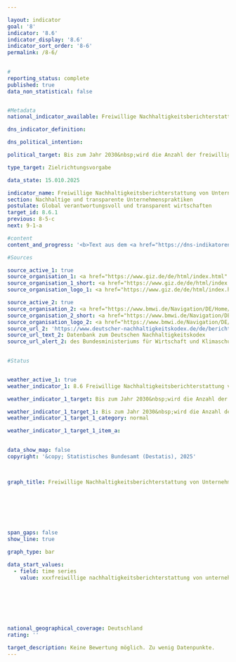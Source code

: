 ```yaml
---

layout: indicator        
goal: '8'        
indicator: '8.6'        
indicator_display: '8.6'        
indicator_sort_order: '8-6'        
permalink: /8-6/        
        

#
reporting_status: complete        
published: true        
data_non_statistical: false        


#Metadata        
national_indicator_available: Freiwillige Nachhaltigkeitsberichterstattung von Unternehmen nach dem deutschen Nachhaltigkeitskodex (DNK)        

dns_indicator_definition:         

dns_political_intention:         

political_target: Bis zum Jahr 2030&nbsp;wird die Anzahl der freiwilligen Nachhaltigkeitsberichte gemäß Deutschem Nachhaltigkeitskodex (DNK) deutlich steigen        

type_target: Zielrichtungsvorgabe        

data_state: 15.010.2025        

indicator_name: Freiwillige Nachhaltigkeitsberichterstattung von Unternehmen nach dem deutschen Nachhaltigkeitskodex (DNK)        
section: Nachhaltige und transparente Unternehmenspraktiken        
postulate: Global verantwortungsvoll und transparent wirtschaften        
target_id: 8.6.1        
previous: 8-5-c        
next: 9-1-a        

#content         
content_and_progress: '<b>Text aus dem <a href="https://dns-indikatoren.de/assets/Publikationen/Indikatorenberichte/2022.pdf">Indikatorenbericht 2022&nbsp;</a></b><br><br>'                

#Sources        

source_active_1: true
source_organisation_1: <a href="https://www.giz.de/de/html/index.html" target="_blank" onclick="return confirm_alert('der Deutschen Gesellschaft für Internationale Zusammenarbeit GmbH', 'De')">Deutsche Gesellschaft für Internationale Zusammenarbeit GmbH</a>
source_organisation_1_short: <a href="https://www.giz.de/de/html/index.html" target="_blank" onclick="return confirm_alert('der Deutschen Gesellschaft für Internationale Zusammenarbeit GmbH', 'De')">Deutsche Gesellschaft für Internationale Zusammenarbeit GmbH</a>
source_organisation_logo_1: <a href="https://www.giz.de/de/html/index.html" target="_blank" onclick="return confirm_alert('der Deutschen Gesellschaft für Internationale Zusammenarbeit GmbH', 'De')"><img src="https://dnsTestEnvironment.github.io/dns-indicators/public/OrgImgDe/giz.png" alt="Deutsche Gesellschaft für Internationale Zusammenarbeit GmbH" title=" Klicken Sie hier um zur Homepage der Organisation Deutsche Gesellschaft für Internationale Zusammenarbeit GmbH zu gelangen." style="height:60px; width:148px; border:transparent"/></a>

source_active_2: true
source_organisation_2: <a href="https://www.bmwi.de/Navigation/DE/Home/home.html" target="_blank" onclick="return confirm_alert('des Bundesministeriums für Wirtschaft und Klimaschutz', 'De')">Bundesministerium für Wirtschaft und Klimaschutz</a>
source_organisation_2_short: <a href="https://www.bmwi.de/Navigation/DE/Home/home.html" target="_blank" onclick="return confirm_alert('des Bundesministeriums für Wirtschaft und Klimaschutz', 'De')">Bundesministerium für Wirtschaft und Klimaschutz</a>
source_organisation_logo_2: <a href="https://www.bmwi.de/Navigation/DE/Home/home.html" target="_blank" onclick="return confirm_alert('des Bundesministeriums für Wirtschaft und Klimaschutz', 'De')"><img src="https://dnsTestEnvironment.github.io/dns-indicators/public/OrgImgDe/bmwk.png" alt="Bundesministerium für Wirtschaft und Klimaschutz" title=" Klicken Sie hier um zur Homepage der Organisation Bundesministerium für Wirtschaft und Klimaschutz zu gelangen." style="height:60px; width:148px; border:transparent"/></a>
source_url_2: 'https://www.deutscher-nachhaltigkeitskodex.de/de/bericht/berichte-einsehen/'
source_url_text_2: Datenbank zum Deutschen Nachhaltigkeitskodex
source_url_alert_2: des Bundesministeriums für Wirtschaft und Klimaschutz
        

#Status        


weather_active_1: true
weather_indicator_1: 8.6 Freiwillige Nachhaltigkeitsberichterstattung von Unternehmen nach dem Deutschen Nachhaltigkeitskodex (DNK)

weather_indicator_1_target: Bis zum Jahr 2030&nbsp;wird die Anzahl der freiwilligen Nachhaltigkeitsberichte gemäß Deutschem Nachhaltigkeitskodex (DNK) deutlich steigen

weather_indicator_1_target_1: Bis zum Jahr 2030&nbsp;wird die Anzahl der freiwilligen Nachhaltigkeitsberichte gemäß Deutschem Nachhaltigkeitskodex (DNK) deutlich steigen
weather_indicator_1_target_1_category: normal

weather_indicator_1_target_1_item_a:        
        

data_show_map: false        
copyright: '&copy; Statistisches Bundesamt (Destatis), 2025'        

        

graph_title: Freiwillige Nachhaltigkeitsberichterstattung von Unternehmen nach dem deutschen Nachhaltigkeitskodex (DNK)        

        

        

        

span_gaps: false        
show_line: true        

graph_type: bar        

data_start_values: 
  - field: time series
    value: xxxfreiwillige nachhaltigkeitsberichterstattung von unternehmen        

        

        

                        

national_geographical_coverage: Deutschland                
rating: ''        

target_description: Keine Bewertung möglich. Zu wenig Datenpunkte.        
---
```


